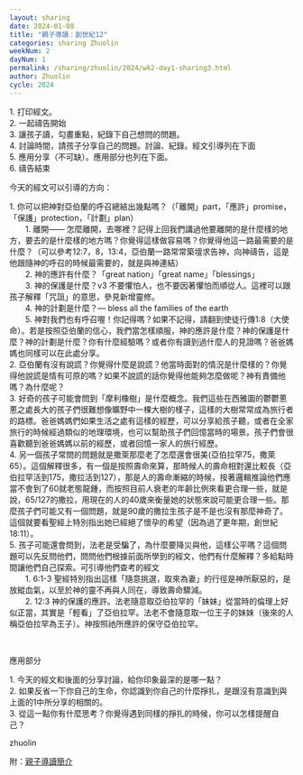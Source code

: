 ```yaml
---
layout: sharing
date: 2024-01-08
title: "親子導讀：創世紀12"
categories: sharing Zhuolin
weekNum: 2
dayNum: 1
permalink: /sharing/zhuolin/2024/wk2-day1-sharing3.html
author: Zhuolin
cycle: 2024
---
```


1. 打印經文。  
2. 一起禱告開始  
3. 讓孩子讀，勾畫重點，紀錄下自己想問的問題。  
4. 討論時間，請孩子分享自己的問題。討論、紀錄。經文引導列在下面  
5. 應用分享（不可缺）。應用部分也列在下面。  
6. 禱告結束


今天的經文可以引導的方向：

1. 你可以把神對亞伯蘭的呼召總結出幾點嗎？（「離開」part，「應許」promise，「保護」protection，「計劃」plan）  
　　1. 離開—— 怎麼離開，去哪裡？記得上回我們講過他要離開的是什麼樣的地方，要去的是什麼樣的地方嗎？你覺得這樣做容易嗎？你覺得他這一路最需要的是什麼？（可以參考12:7，8，13:4，亞伯蘭一路常常築壇求告神，向神禱告，這是他跟隨神的呼召的時候最需要的，就是與神連結）  
　　2. 神的應許有什麼？「great nation」「great name」「blessings」  
　　3. 神的保護是什麼？v3 不要懼怕人，也不要因著懼怕而順從人。這裡可以跟孩子解釋「咒詛」的意思，參見新增靈修。  
　　4. 神的計劃是什麼？— bless all the families of the earth  
　　5. 神對我們也有呼召喔！你記得嗎？如果不記得，請翻到使徒行傳1:8（大使命）。若是按照亞伯蘭的信心，我們當怎樣順服，神的應許是什麼？神的保護是什麼？神的計劃是什麼？你有什麼經驗嗎？或者你有讀到過什麼人的見證嗎？爸爸媽媽也同樣可以在此處分享。  
2. 亞伯蘭有沒有說謊？你覺得什麼是說謊？他當時面對的情況是什麼樣的？你覺得他說謊是情有可原的嗎？如果不說謊的話你覺得他能夠怎麼做呢？神有責備他嗎？為什麼呢？  
3. 好奇的孩子可能會問到「摩利橡樹」是什麼概念。我們這些在西雅圖的鬱鬱蔥蔥之處長大的孩子們很難想像曠野中一棵大樹的樣子，這樣的大樹常常成為旅行者的路標。爸爸媽媽們如果生活之處有這樣的經歷，可以分享給孩子聽，或者在全家旅行的時候經過類似的地理環境，也可以幫助孩子們回憶當時的場景。孩子們會很喜歡聽到爸爸媽媽以前的經歷，或者回憶一家人的旅行經歷。  
4. 另一個孩子常問的問題就是撒萊那麼老了怎麼還會很美(亞伯拉罕75，撒萊65）。這個解釋很多，有一個是按照壽命來算，那時候人的壽命相對還比較長（亞伯拉罕活到175，撒拉活到127），那是人的壽命漸縮的時候，按著邏輯推論他們應當不會到了60就老態龍鍾，而按照目前人衰老的年齡比例來看更合理一些，就是說，65/127的撒拉，用現在的人的40歲來衡量她的狀態來說可能更合理一些。那麼孩子們可能又有一個問題，就是90歲的撒拉生孩子是不是也沒有那麼神奇了。這個就要看聖經上特別指出她已經絕了懷孕的希望（因為過了更年期，創世紀18:11）。  
5. 孩子可能還會問到，法老是受騙了，為什麼要降災與他，這樣公平嗎？這個問題可以先反問他們，問問他們根據前面所學到的經文，他們有什麼解釋？多給點時間讓他們自己探索。可引導他們查考的經文  
　　1. 6:1-3 聖經特別指出這樣「隨意挑選，取來為妻」的行徑是神所厭惡的，是放縱血氣，以至於神的靈不再與人同在，導致壽命驟減。  
　　2. 12:3 神的保護的應許。法老隨意取亞伯拉罕的「妹妹」從當時的倫理上好似正當，其實是「輕看」了亞伯拉罕。法老不會隨意取一位王子的妹妹（後來的人稱亞伯拉罕為王子）。神按照祂所應許的保守亞伯拉罕。

  

應用部分

1. 今天的經文和後面的分享討論，給你印象最深的是哪一點？  
2. 如果反省一下你自己的生命，你認識到你自己的什麼掙扎，是跟沒有意識到與上面的1中所分享的相關的。  
3. 從這一點你有什麼思考？你覺得遇到同樣的掙扎的時候，你可以怎樣提醒自己？

zhuolin

附：[親子導讀簡介](https://bibleplan.github.io/ParentChild-BibleStudyIntro.html)

